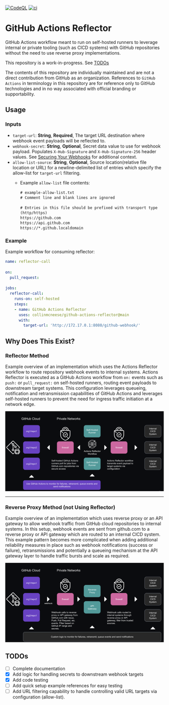 [![CodeQL](https://github.com/collinmcneese/github-actions-reflector/actions/workflows/codeql.yml/badge.svg)](https://github.com/collinmcneese/github-actions-reflector/actions/workflows/codeql.yml) [![ci](https://github.com/collinmcneese/github-actions-reflector/actions/workflows/ci.yml/badge.svg)](https://github.com/collinmcneese/github-actions-reflector/actions/workflows/ci.yml)

# GitHub Actions Reflector

GitHub Actions workflow meant to run on self-hosted runners to leverage internal or private tooling (such as CICD systems) with GitHub  repositories without the need to use reverse proxy implementations.

This repository is a work-in-progress.  See [TODOs](#todos)

The contents of this repository are individually maintained and are not a direct contribution from GitHub as an organization.  References to `GitHub Actions` in terminology in this repository are for reference only to GitHub technologies and in no way associated with official branding or supportability.

## Usage

### Inputs

- `target-url`: **String**, **Required**, The target URL destination where webhook event payloads will be reflected to.
- `webhook-secret`: **String**, **Optional**, Secret data value to use for webhook payload.  Populates `X-Hub-Signature` and `X-Hub-Signature-256` header values. See [Securing Your Webhooks](https://docs.github.com/en/developers/webhooks-and-events/webhooks/securing-your-webhooks) for additional context.
- `allow-list-source`: **String**, **Optional**, Source location(relative file location or URL) for a newline-delimited list of entries which specify the allow-list for `target-url` filtering.
  - Example `allow-list` file contents:

    ```plain
    # example-allow-list.txt
    # Comment line and blank lines are ignored

    # Entries in this file should be prefixed with transport type (http/https)
    https://github.com
    https://api.github.com
    https://*.github.localdomain
    ```

### Example

Example workflow for consuming reflector:

```yaml
name: reflector-call

on:
  pull_request:

jobs:
  reflector-call:
    runs-on: self-hosted
    steps:
    - name: GitHub Actions Reflector
      uses: collinmcneese/github-actions-reflector@main
      with:
        target-url: 'http://172.17.0.1:8080/github-webhook/'
```

## Why Does This Exist?

### Reflector Method

Example overview of an implementation which uses the Actions Reflector workflow to route repository webhook events to internal systems.  Actions Reflector is executed as a GitHub Actions workflow from `on:` events such as `push:` or `pull_request:` on self-hosted runners, routing event payloads to downstream target systems.  This configuration leverages queueing, notification and retransmission capabilities of GitHub Actions and leverages self-hosted runners to prevent the need for ingress traffic initiation at a network edge.

<img src="./docs/010.png" alt="reflector-setup">

---

### Reverse Proxy Method (not Using Reflector)

Example overview of an implementation which uses reverse proxy or an API gateway to allow webhook traffic from GitHub cloud repositories to internal systems.  In this setup, webhook events are sent from github.com to a reverse proxy or API gateway which are routed to an internal CICD system.  This example pattern becomes more complicated when adding additional reliability measures in place such as webhook notifications (success or failure), retransmissions and potentially a queueing mechanism at the API gateway layer to handle traffic bursts and scale as required.

<img src="./docs/001.png" alt="reverse-proxy-setup">

## TODOs

- [ ] Complete documentation
- [X] Add logic for handling secrets to downstream webhook targets
- [X] Add code testing
- [ ] Add quick setup example references for easy testing
- [ ] Add URL filtering capability to handle controlling valid URL targets via configuration (allow-list).
